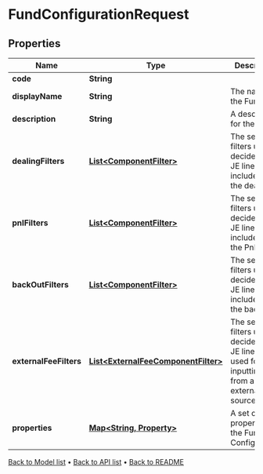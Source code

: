 

# FundConfigurationRequest


## Properties

| Name | Type | Description | Notes |
|------------ | ------------- | ------------- | -------------|
|**code** | **String** |  |  |
|**displayName** | **String** | The name of the Fund. |  [optional] |
|**description** | **String** | A description for the Fund. |  [optional] |
|**dealingFilters** | [**List&lt;ComponentFilter&gt;**](ComponentFilter.md) | The set of filters used to decide which JE lines are included in the dealing. |  |
|**pnlFilters** | [**List&lt;ComponentFilter&gt;**](ComponentFilter.md) | The set of filters used to decide which JE lines are included in the PnL. |  |
|**backOutFilters** | [**List&lt;ComponentFilter&gt;**](ComponentFilter.md) | The set of filters used to decide which JE lines are included in the back outs. |  |
|**externalFeeFilters** | [**List&lt;ExternalFeeComponentFilter&gt;**](ExternalFeeComponentFilter.md) | The set of filters used to decide which JE lines are used for inputting fees from an external source. |  [optional] |
|**properties** | [**Map&lt;String, Property&gt;**](Property.md) | A set of properties for the Fund Configuration. |  [optional] |



[Back to Model list](../README.md#documentation-for-models) &#8226; [Back to API list](../README.md#documentation-for-api-endpoints) &#8226; [Back to README](../README.md)


